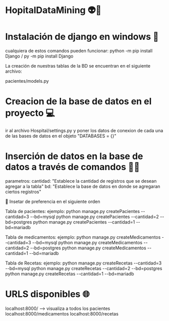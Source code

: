 # HopitalDataMining 👽👾

# Instalación de django en windows 🐍

cualquiera de estos comandos pueden funcionar:
python -m pip install Django / py -m pip install Django

La creación de nuestras tablas de la BD se encuentran en el siguiente archivo:

pacientes/models.py

# Creacion de la base de datos en el proyecto 💻

ir al archivo Hospital/settings.py y poner los datos de conexion de cada una
de las bases de datos en el objeto "DATABASES = {}"

# Inserción de datos en la base de datos a través de comandos 👨‍💻

parametros:
    cantidad: "Establece la cantidad de registros que se desean agregar a la tabla"
    bd: "Establece la base de datos en donde se agregaran ciertos registros"

👀 Insetar de preferencia en el siguiente orden

Tabla de pacientes:
    ejemplo: 
        python manage.py createPacientes --cantidad=3 --bd=mysql
        python manage.py createPacientes --cantidad=2 --bd=postgres
        python manage.py createPacientes --cantidad=1 --bd=mariadb

Tabla de medicamentos:
    ejemplo: 
        python manage.py createMedicamentos --cantidad=3 --bd=mysql
        python manage.py createMedicamentos --cantidad=2 --bd=postgres
        python manage.py createMedicamentos --cantidad=1 --bd=mariadb

Tabla de Recetas:
    ejemplo:
    python manage.py createRecetas --cantidad=3 --bd=mysql
    python manage.py createRecetas --cantidad=2 --bd=postgres
    python manage.py createRecetas --cantidad=1 --bd=mariadb

# URLS disponibles 🌐

localhost:8000/ --> visualiza a todos los pacientes
localhost:8000/medicamentos 
localhost:8000/recetas
